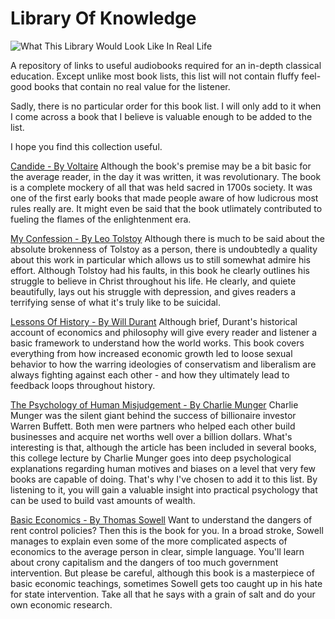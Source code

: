 # Library Of Knowledge
![What This Library Would Look Like In Real Life](https://www.sheknows.com/wp-content/uploads/2018/08/fowkjjychkc2mw4hokzw.jpeg)

A repository of links to useful audiobooks required for an in-depth classical education. Except unlike most book lists, this list will not contain fluffy feel-good books that contain no real value for the listener.  

Sadly, there is no particular order for this book list. I will only add to it when I come across a book that I believe is valuable enough to be added to the list.

I hope you find this collection useful.

[Candide - By Voltaire](https://www.youtube.com/watch?v=p80wPlowp1A)
Although the book's premise may be a bit basic for the average reader, in the day it was written, it was revolutionary. The book is a complete mockery of all that was held sacred in 1700s society. It was one of the first early books that made people aware of how ludicrous most rules really are. It might even be said that the book utlimately contributed to fueling the flames of the enlightenment era.

[My Confession - By Leo Tolstoy](https://www.youtube.com/watch?v=1d3NrX1b6jU)
Although there is much to be said about the absolute brokenness of Tolstoy as a person, there is undoubtedly a quality about this work in particular which allows us to still somewhat admire his effort. Although Tolstoy had his faults, in this book he clearly outlines his struggle to believe in Christ throughout his life. He clearly, and quiete beautifully, lays out his struggle with depression, and gives readers a terrifying sense of what it's truly like to be suicidal.

[Lessons Of History - By Will Durant](https://www.youtube.com/watch?v=enJRIdmVHRE&t=10029s)
Although brief, Durant's historical account of economics and philosophy will give every reader and listener a basic framework to understand how the world works. This book covers everything from how increased economic growth led to loose sexual behavior to how the warring ideologies of conservatism and liberalism are always fighting against each other - and how they ultimately lead to feedback loops throughout history.

[The Psychology of Human Misjudgement - By Charlie Munger](https://www.youtube.com/watch?v=pqzcCfUglws)
Charlie Munger was the silent giant behind the success of billionaire investor Warren Buffett. Both men were partners who helped each other build businesses and acquire net worths well over a billion dollars. What's interesting is that, although the article has been included in several books, this college lecture by Charlie Munger goes into deep psychological explanations regarding human motives and biases on a level that very few books are capable of doing. That's why I've chosen to add it to this list. By listening to it, you will gain a valuable insight into practical psychology that can be used to build vast amounts of wealth.

[Basic Economics - By Thomas Sowell](https://www.youtube.com/watch?v=OrPxEmOV0YI&t=24792s)
Want to understand the dangers of rent control policies? Then this is the book for you. In a broad stroke, Sowell manages to explain even some of the more complicated aspects of economics to the average person in clear, simple language. You'll learn about crony capitalism and the dangers of too much government intervention. But please be careful, although this book is a masterpiece of basic economic teachings, sometimes Sowell gets too caught up in his hate for state intervention. Take all that he says with a grain of salt and do your own economic research.
